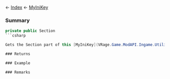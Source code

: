 ← [Index](Api-Index) ← [MyIniKey](VRage.Game.ModAPI.Ingame.Utilities.MyIniKey)

### Summary

```csharp
private public Section
```csharp

Gets the Section part of this [MyIniKey](VRage.Game.ModAPI.Ingame.Utilities.MyIniKey) 

### Returns

### Example

### Remarks

